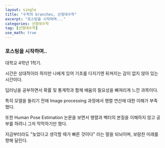 ```yaml
---
layout: single
title: "수학의 branches, 선형대수학"
excerpt: "포스팅을 시작하며..."
categories: 선형대수학
tag: [선형대수학]
use_math: true
---
```


### 포스팅을 시작하며..

대학교 4학년 1학기.

시간은 상대적이라 하지만 나에게 있어 기초를 다지기엔 뒤쳐지는 감이 없지 않아 있는 시간이다.

딥러닝을 공부하면서 확률 및 통계학과 함께 배움의 필요성을 뼈져리게 느낀 과목이다.

특히 모델을 돌리기 전에 Image processing 과정에서 행렬 연산에 대한 이해가 부족했다.

또한 Human Pose Estimation 논문을 보면서 행렬과 벡터의 본질을 이해하지 않고 공부를 하려니 그저 막막하기만 했다.

지금부터라도 "늦었다고 생각할 때가 빠른 것이다" 라는 말을 되뇌이며, 보람찬 미래를 향해 달린다. 